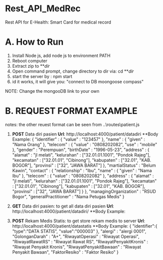 # Rest_API_MedRec
Rest API for E-Health: Smart Card for medical record

# A. How to Run
1. Install Node js, add node js to environment PATH
2. Reboot computer
3. Extract zip to ***dir*
4. Open command prompt, change directory to dir via: cd ***dir*
5. start the server by : npm start
6. id it works, it will give you: "connect to DB moongoose compass"

NOTE: Change the mongooDB link to your own

# B. REQUEST FORMAT EXAMPLE
notes: the other reuest format can be seen from ..\routes\patient.js
1. **POST** Data diri pasien
    **Url**: http://localhost:4000/patient/datadiri
    **Body Example: 
    {
    "identifier" : {
        "value" : "123457"
    },
    "name" : {
        "given" : "Nama Orang"
    },
    "telecom" : {
        "value" : "0808202082",
        "use" : "mobile"
    },
    "gender" : "Perempuan",
    "birthDate" : "1996-05-23",
    "address" : {
        "alamat" : "jl melati",
        "kelurahan" : ["32.01.01.1001", "Pondok Rajeg"],
        "kecamatan" : ["32.01.01", "Cibinong"],
        "kabupaten" : ["32.01", "KAB. BOGOR"],
        "provinsi" :   ["32", "JAWA BARAT"]
    },
    "martialStatus" : "Belum Kawin",
    "contact" : {
        "relationship" : "Ibu",
        "name" : {
            "given" : "Nama Ibu"
        },
        "telecom" : {
            "value" : "0808202082"
        },
        "address" : {
            "alamat" : "jl melati",
            "kelurahan" : ["32.01.01.1001", "Pondok Rajeg"],
            "kecamatan" : ["32.01.01", "Cibinong"],
            "kabupaten" : ["32.01", "KAB. BOGOR"],
            "provinsi" :   ["32", "JAWA BARAT"]
        }
    },
    "managingOrganization" : "RSUD Bogor",
    "generalPractitioner" : "Nama Petugas Medis"
    }
    
2. **GET** Data diri pasien: to get all data diri pasien
    **Url**: http://localhost:4000/patient/datadiri/
    **Body Example: <no body>

2. **POST** Rekam Medis Statis: to get store rekam medis to server
    **Url**: http://localhost:4000/patient/datastatis
    **Body Example:
    {
			"identifier":{
				"type":"DATA STATIS",
				"value":"000003"
			},
    		"alergi" : "alergi 0001",
   			"GolonganDarah" : "A+",
        	"RiwayatOperasi" : "Riwayat Operasi",
        	"RiwayatRawatRS" : "Riwayat Rawat RS",
        	"RiwayatPenyakitKronis" : "Riwayat Penyakit Kronis",
        	"RiwayatPenyakitBawaan" : "Riwayat Penyakit Bawaan",
        	"FaktorResiko" : "Faktor Resiko"
    }

